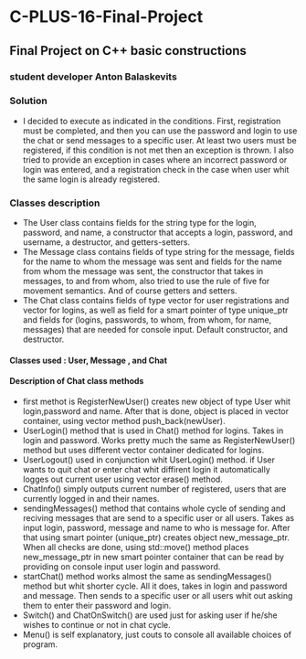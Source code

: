 # C-PLUS-16-Final-Project
## Final Project on C++ basic constructions
### student developer Anton Balaskevits
### Solution
- I decided to execute as indicated in the conditions. First, registration must be completed, and then you can use the password and login to use the chat or send messages to a specific user. At least two users must be registered, if this condition is not met then an exception is thrown. I also tried to provide an exception in cases where an incorrect password or login was entered, and a registration check in the case when user whit the same login is already registered.
### Classes description
- The User class contains fields for the string type for the login, password, and name, a constructor that accepts a login, password, and username, a destructor, and getters-setters.
- The Message class contains fields of type string for the message, fields for the name to whom the message was sent and fields for the name from whom the message was sent, the constructor that takes in messages, to and from whom, also tried to use the rule of five for movement semantics. And of course getters and setters.
- The Chat class contains fields of type vector for user registrations and vector for logins, as well as field for a smart pointer of type unique_ptr and fields for (logins, passwords, to whom, from whom, for name, messages) that are needed for console input. Default constructor, and destructor.
#### Classes used : User, Message , and Chat
#### Description of Chat class methods
- first methot is RegisterNewUser() creates new object of type User whit login,password and name. After that is done, object is placed in vector container, using vector method push_back(newUser).
- UserLogin() method that is used in Chat() method for logins. Takes in login and password. Works pretty much the same as RegisterNewUser() method but uses different vector container dedicated for logins.
- UserLogout() used in conjunction whit UserLogin() method. if User wants to quit chat or enter chat whit diffirent login it automatically logges out current user using vector erase() method.
- ChatInfo() simply outputs current number of registered, users that are currently logged in and their names.
- sendingMessages() method that contains whole cycle of sending and reciving messages that are send to a specific user or all users. Takes as input login, password, message and name to who is message for. After that using smart pointer (unique_ptr) creates object new_message_ptr. When all checks are done, using std::move() method places new_message_ptr in new smart pointer container that can be read by providing on console input user login and password.
- startChat() method works almost the same as sendingMessages() method but whit shorter cycle. All it does, takes in login and password and message. Then sends to a specific user or all users whit out asking them to enter their password and login.
- Switch() and ChatOnSwitch() are used just for asking user if he/she wishes to continue or not in chat cycle.
- Menu() is self explanatory, just couts to console all available choices of program.
